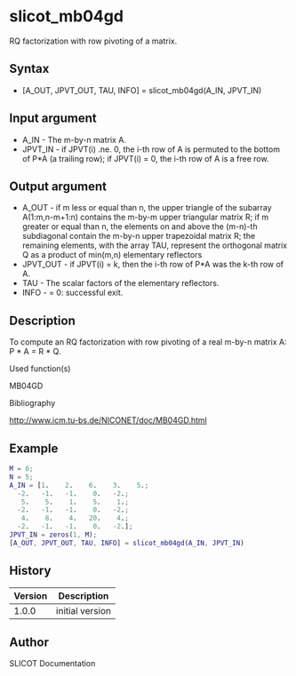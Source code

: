 

# slicot_mb04gd

RQ factorization with row pivoting of a matrix.

## Syntax

- [A_OUT, JPVT_OUT, TAU, INFO] = slicot_mb04gd(A_IN, JPVT_IN)

## Input argument

 - A_IN - The m-by-n matrix A.
 - JPVT_IN - if JPVT(i) .ne. 0, the i-th row of A is permuted to the bottom of P*A (a trailing row); if JPVT(i) = 0, the i-th row of A is a free row.

## Output argument

 - A_OUT - if m less or equal than n, the upper triangle of the subarray A(1:m,n-m+1:n) contains the m-by-m upper triangular matrix R; if m greater or equal than n, the elements on and above the (m-n)-th subdiagonal contain the m-by-n upper trapezoidal matrix R; the remaining elements, with the array TAU, represent the orthogonal matrix Q as a product of min(m,n) elementary reflectors
 - JPVT_OUT - if JPVT(i) = k, then the i-th row of P*A was the k-th row of A.
 - TAU - The scalar factors of the elementary reflectors.
 - INFO - = 0:  successful exit.

## Description


  <p> To compute an RQ factorization with row pivoting of a real m-by-n matrix A: P * A = R * Q.</p>


Used function(s)

MB04GD

Bibliography

http://www.icm.tu-bs.de/NICONET/doc/MB04GD.html

## Example

```matlab
M = 6;
N = 5;
A_IN = [1.    2.    6.    3.    5.;
  -2.   -1.   -1.    0.   -2.;
   5.    5.    1.    5.    1.;
  -2.   -1.   -1.    0.   -2.;
   4.    8.    4.   20.    4.;
  -2.   -1.   -1.    0.   -2.];
JPVT_IN = zeros(1, M);
[A_OUT, JPVT_OUT, TAU, INFO] = slicot_mb04gd(A_IN, JPVT_IN)
```

## History

|Version|Description|
|------|------|
|1.0.0|initial version|


## Author

SLICOT Documentation



